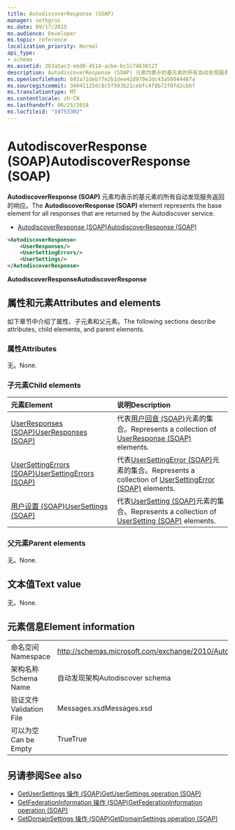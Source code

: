 ```yaml
---
title: AutodiscoverResponse (SOAP)
manager: sethgros
ms.date: 09/17/2015
ms.audience: Developer
ms.topic: reference
localization_priority: Normal
api_type:
- schema
ms.assetid: 203a5ac3-ebd0-4514-acbe-bc1c74638127
description: AutodiscoverResponse (SOAP) 元素均表示的基元素的所有自动发现服务返回的响应。
ms.openlocfilehash: b92a71deb77e2b1dee42d970e2dc43a56044487a
ms.sourcegitcommit: 34041125dc8c5f993b21cebfc4f8b72f0fd2cb6f
ms.translationtype: MT
ms.contentlocale: zh-CN
ms.lasthandoff: 06/25/2018
ms.locfileid: "19753302"
---
```

# <a name="autodiscoverresponse-soap"></a><span data-ttu-id="44dd5-103">AutodiscoverResponse (SOAP)</span><span class="sxs-lookup"><span data-stu-id="44dd5-103">AutodiscoverResponse (SOAP)</span></span>

<span data-ttu-id="44dd5-104">**AutodiscoverResponse (SOAP)** 元素均表示的基元素的所有自动发现服务返回的响应。</span><span class="sxs-lookup"><span data-stu-id="44dd5-104">The **AutodiscoverResponse (SOAP)** element represents the base element for all responses that are returned by the Autodiscover service.</span></span> 
  
- [<span data-ttu-id="44dd5-105">AutodiscoverResponse (SOAP)</span><span class="sxs-lookup"><span data-stu-id="44dd5-105">AutodiscoverResponse (SOAP)</span></span>](autodiscoverresponse-soap.md)
  
```XML
<AutodiscoverResponse>
    <UserResponses/>
    <UserSettingErrors/>
    <UserSettings/>
</AutodiscoverResponse>

```

 <span data-ttu-id="44dd5-106">**AutodiscoverResponse**</span><span class="sxs-lookup"><span data-stu-id="44dd5-106">**AutodiscoverResponse**</span></span>
## <a name="attributes-and-elements"></a><span data-ttu-id="44dd5-107">属性和元素</span><span class="sxs-lookup"><span data-stu-id="44dd5-107">Attributes and elements</span></span>

<span data-ttu-id="44dd5-108">如下章节中介绍了属性、子元素和父元素。</span><span class="sxs-lookup"><span data-stu-id="44dd5-108">The following sections describe attributes, child elements, and parent elements.</span></span>
  
### <a name="attributes"></a><span data-ttu-id="44dd5-109">属性</span><span class="sxs-lookup"><span data-stu-id="44dd5-109">Attributes</span></span>

<span data-ttu-id="44dd5-110">无。</span><span class="sxs-lookup"><span data-stu-id="44dd5-110">None.</span></span>
  
### <a name="child-elements"></a><span data-ttu-id="44dd5-111">子元素</span><span class="sxs-lookup"><span data-stu-id="44dd5-111">Child elements</span></span>

|<span data-ttu-id="44dd5-112">**元素**</span><span class="sxs-lookup"><span data-stu-id="44dd5-112">**Element**</span></span>|<span data-ttu-id="44dd5-113">**说明**</span><span class="sxs-lookup"><span data-stu-id="44dd5-113">**Description**</span></span>|
|:-----|:-----|
|[<span data-ttu-id="44dd5-114">UserResponses (SOAP)</span><span class="sxs-lookup"><span data-stu-id="44dd5-114">UserResponses (SOAP)</span></span>](userresponses-soap.md) <br/> |<span data-ttu-id="44dd5-115">代表[用户回音 (SOAP)](userresponse-soap.md)元素的集合。</span><span class="sxs-lookup"><span data-stu-id="44dd5-115">Represents a collection of [UserResponse (SOAP)](userresponse-soap.md) elements.</span></span>  <br/> |
|[<span data-ttu-id="44dd5-116">UserSettingErrors (SOAP)</span><span class="sxs-lookup"><span data-stu-id="44dd5-116">UserSettingErrors (SOAP)</span></span>](usersettingerrors-soap.md) <br/> |<span data-ttu-id="44dd5-117">代表[UserSettingError (SOAP)](usersettingerror-soap.md)元素的集合。</span><span class="sxs-lookup"><span data-stu-id="44dd5-117">Represents a collection of [UserSettingError (SOAP)](usersettingerror-soap.md) elements.</span></span>  <br/> |
|[<span data-ttu-id="44dd5-118">用户设置 (SOAP)</span><span class="sxs-lookup"><span data-stu-id="44dd5-118">UserSettings (SOAP)</span></span>](usersettings-soap.md) <br/> |<span data-ttu-id="44dd5-119">代表[UserSetting (SOAP)](usersetting-soap.md)元素的集合。</span><span class="sxs-lookup"><span data-stu-id="44dd5-119">Represents a collection of [UserSetting (SOAP)](usersetting-soap.md) elements.</span></span>  <br/> |
   
### <a name="parent-elements"></a><span data-ttu-id="44dd5-120">父元素</span><span class="sxs-lookup"><span data-stu-id="44dd5-120">Parent elements</span></span>

<span data-ttu-id="44dd5-121">无。</span><span class="sxs-lookup"><span data-stu-id="44dd5-121">None.</span></span>
  
## <a name="text-value"></a><span data-ttu-id="44dd5-122">文本值</span><span class="sxs-lookup"><span data-stu-id="44dd5-122">Text value</span></span>

<span data-ttu-id="44dd5-123">无。</span><span class="sxs-lookup"><span data-stu-id="44dd5-123">None.</span></span>
  
## <a name="element-information"></a><span data-ttu-id="44dd5-124">元素信息</span><span class="sxs-lookup"><span data-stu-id="44dd5-124">Element information</span></span>

|||
|:-----|:-----|
|<span data-ttu-id="44dd5-125">命名空间</span><span class="sxs-lookup"><span data-stu-id="44dd5-125">Namespace</span></span>  <br/> |http://schemas.microsoft.com/exchange/2010/Autodiscover  <br/> |
|<span data-ttu-id="44dd5-126">架构名称</span><span class="sxs-lookup"><span data-stu-id="44dd5-126">Schema Name</span></span>  <br/> |<span data-ttu-id="44dd5-127">自动发现架构</span><span class="sxs-lookup"><span data-stu-id="44dd5-127">Autodiscover schema</span></span>  <br/> |
|<span data-ttu-id="44dd5-128">验证文件</span><span class="sxs-lookup"><span data-stu-id="44dd5-128">Validation File</span></span>  <br/> |<span data-ttu-id="44dd5-129">Messages.xsd</span><span class="sxs-lookup"><span data-stu-id="44dd5-129">Messages.xsd</span></span>  <br/> |
|<span data-ttu-id="44dd5-130">可以为空</span><span class="sxs-lookup"><span data-stu-id="44dd5-130">Can be Empty</span></span>  <br/> |<span data-ttu-id="44dd5-131">True</span><span class="sxs-lookup"><span data-stu-id="44dd5-131">True</span></span>  <br/> |
   
## <a name="see-also"></a><span data-ttu-id="44dd5-132">另请参阅</span><span class="sxs-lookup"><span data-stu-id="44dd5-132">See also</span></span>

- [<span data-ttu-id="44dd5-133">GetUserSettings 操作 (SOAP)</span><span class="sxs-lookup"><span data-stu-id="44dd5-133">GetUserSettings operation (SOAP)</span></span>](getusersettings-operation-soap.md)
- [<span data-ttu-id="44dd5-134">GetFederationInformation 操作 (SOAP)</span><span class="sxs-lookup"><span data-stu-id="44dd5-134">GetFederationInformation operation (SOAP)</span></span>](getfederationinformation-operation-soap.md)
- [<span data-ttu-id="44dd5-135">GetDomainSettings 操作 (SOAP)</span><span class="sxs-lookup"><span data-stu-id="44dd5-135">GetDomainSettings operation (SOAP)</span></span>](getdomainsettings-operation-soap.md)

